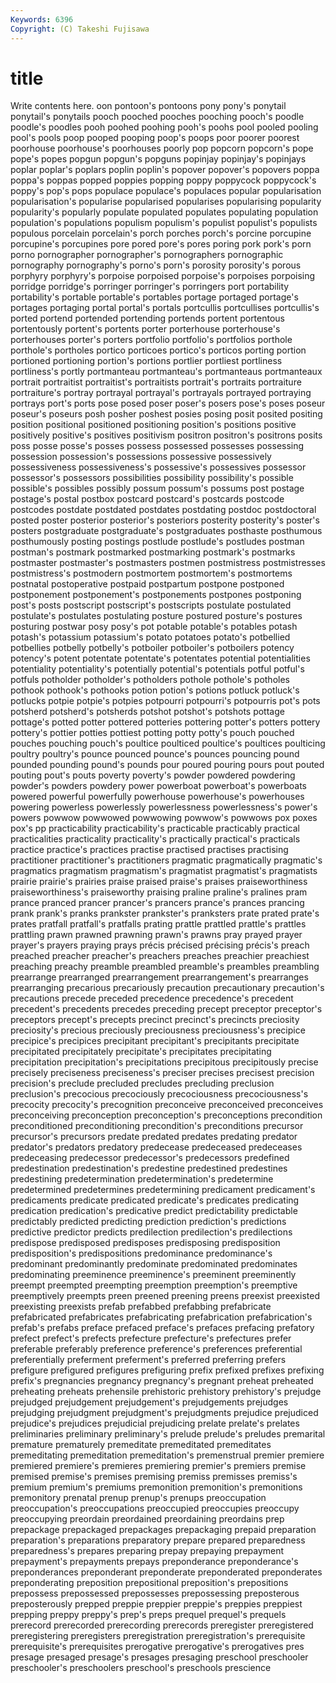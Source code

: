 ```yaml
---
Keywords: 6396 
Copyright: (C) Takeshi Fujisawa
---
```


# title

Write contents here.
oon pontoon's pontoons pony pony's ponytail ponytail's ponytails
pooch pooched pooches pooching pooch's poodle poodle's poodles pooh poohed
poohing pooh's poohs pool pooled pooling pool's pools poop pooped
pooping poop's poops poor poorer poorest poorhouse poorhouse's poorhouses poorly
pop popcorn popcorn's pope pope's popes popgun popgun's popguns popinjay
popinjay's popinjays poplar poplar's poplars poplin poplin's popover popover's popovers
poppa poppa's poppas popped poppies popping poppy poppycock poppycock's poppy's
pop's pops populace populace's populaces popular popularisation popularisation's popularise popularised
popularises popularising popularity popularity's popularly populate populated populates populating population
population's populations populism populism's populist populist's populists populous porcelain porcelain's
porch porches porch's porcine porcupine porcupine's porcupines pore pored pore's
pores poring pork pork's porn porno pornographer pornographer's pornographers pornographic
pornography pornography's porno's porn's porosity porosity's porous porphyry porphyry's porpoise
porpoised porpoise's porpoises porpoising porridge porridge's porringer porringer's porringers port
portability portability's portable portable's portables portage portaged portage's portages portaging
portal portal's portals portcullis portcullises portcullis's ported portend portended portending
portends portent portentous portentously portent's portents porter porterhouse porterhouse's porterhouses
porter's porters portfolio portfolio's portfolios porthole porthole's portholes portico porticoes
portico's porticos porting portion portioned portioning portion's portions portlier portliest
portliness portliness's portly portmanteau portmanteau's portmanteaus portmanteaux portrait portraitist portraitist's
portraitists portrait's portraits portraiture portraiture's portray portrayal portrayal's portrayals portrayed
portraying portrays port's ports pose posed poser poser's posers pose's
poses poseur poseur's poseurs posh posher poshest posies posing posit
posited positing position positional positioned positioning position's positions positive positively
positive's positives positivism positron positron's positrons posits poss posse posse's
posses possess possessed possesses possessing possession possession's possessions possessive possessively
possessiveness possessiveness's possessive's possessives possessor possessor's possessors possibilities possibility possibility's
possible possible's possibles possibly possum possum's possums post postage postage's
postal postbox postcard postcard's postcards postcode postcodes postdate postdated postdates
postdating postdoc postdoctoral posted poster posterior posterior's posteriors posterity posterity's
poster's posters postgraduate postgraduate's postgraduates posthaste posthumous posthumously posting postings
postlude postlude's postludes postman postman's postmark postmarked postmarking postmark's postmarks
postmaster postmaster's postmasters postmen postmistress postmistresses postmistress's postmodern postmortem postmortem's
postmortems postnatal postoperative postpaid postpartum postpone postponed postponement postponement's postponements
postpones postponing post's posts postscript postscript's postscripts postulate postulated postulate's
postulates postulating posture postured posture's postures posturing postwar posy posy's
pot potable potable's potables potash potash's potassium potassium's potato potatoes
potato's potbellied potbellies potbelly potbelly's potboiler potboiler's potboilers potency potency's
potent potentate potentate's potentates potential potentialities potentiality potentiality's potentially potential's
potentials potful potful's potfuls potholder potholder's potholders pothole pothole's potholes
pothook pothook's pothooks potion potion's potions potluck potluck's potlucks potpie
potpie's potpies potpourri potpourri's potpourris pot's pots potsherd potsherd's potsherds
potshot potshot's potshots pottage pottage's potted potter pottered potteries pottering
potter's potters pottery pottery's pottier potties pottiest potting potty potty's
pouch pouched pouches pouching pouch's poultice poulticed poultice's poultices poulticing
poultry poultry's pounce pounced pounce's pounces pouncing pound pounded pounding
pound's pounds pour poured pouring pours pout pouted pouting pout's
pouts poverty poverty's powder powdered powdering powder's powders powdery power
powerboat powerboat's powerboats powered powerful powerfully powerhouse powerhouse's powerhouses powering
powerless powerlessly powerlessness powerlessness's power's powers powwow powwowed powwowing powwow's
powwows pox poxes pox's pp practicability practicability's practicable practicably practical
practicalities practicality practicality's practically practical's practicals practice practice's practices practise
practised practises practising practitioner practitioner's practitioners pragmatic pragmatically pragmatic's pragmatics
pragmatism pragmatism's pragmatist pragmatist's pragmatists prairie prairie's prairies praise praised
praise's praises praiseworthiness praiseworthiness's praiseworthy praising praline praline's pralines pram
prance pranced prancer prancer's prancers prance's prances prancing prank prank's
pranks prankster prankster's pranksters prate prated prate's prates pratfall pratfall's
pratfalls prating prattle prattled prattle's prattles prattling prawn prawned prawning
prawn's prawns pray prayed prayer prayer's prayers praying prays précis
précised précising précis's preach preached preacher preacher's preachers preaches preachier
preachiest preaching preachy preamble preambled preamble's preambles preambling prearrange prearranged
prearrangement prearrangement's prearranges prearranging precarious precariously precaution precautionary precaution's precautions
precede preceded precedence precedence's precedent precedent's precedents precedes preceding precept
preceptor preceptor's preceptors precept's precepts precinct precinct's precincts preciosity preciosity's
precious preciously preciousness preciousness's precipice precipice's precipices precipitant precipitant's precipitants
precipitate precipitated precipitately precipitate's precipitates precipitating precipitation precipitation's precipitations precipitous
precipitously precise precisely preciseness preciseness's preciser precises precisest precision precision's
preclude precluded precludes precluding preclusion preclusion's precocious precociously precociousness precociousness's
precocity precocity's precognition preconceive preconceived preconceives preconceiving preconception preconception's preconceptions
precondition preconditioned preconditioning precondition's preconditions precursor precursor's precursors predate predated
predates predating predator predator's predators predatory predecease predeceased predeceases predeceasing
predecessor predecessor's predecessors predefined predestination predestination's predestine predestined predestines predestining
predetermination predetermination's predetermine predetermined predetermines predetermining predicament predicament's predicaments predicate
predicated predicate's predicates predicating predication predication's predicative predict predictability predictable
predictably predicted predicting prediction prediction's predictions predictive predictor predicts predilection
predilection's predilections predispose predisposed predisposes predisposing predisposition predisposition's predispositions predominance
predominance's predominant predominantly predominate predominated predominates predominating preeminence preeminence's preeminent
preeminently preempt preempted preempting preemption preemption's preemptive preemptively preempts preen
preened preening preens preexist preexisted preexisting preexists prefab prefabbed prefabbing
prefabricate prefabricated prefabricates prefabricating prefabrication prefabrication's prefab's prefabs preface prefaced
preface's prefaces prefacing prefatory prefect prefect's prefects prefecture prefecture's prefectures
prefer preferable preferably preference preference's preferences preferential preferentially preferment preferment's
preferred preferring prefers prefigure prefigured prefigures prefiguring prefix prefixed prefixes
prefixing prefix's pregnancies pregnancy pregnancy's pregnant preheat preheated preheating preheats
prehensile prehistoric prehistory prehistory's prejudge prejudged prejudgement prejudgement's prejudgements prejudges
prejudging prejudgment prejudgment's prejudgments prejudice prejudiced prejudice's prejudices prejudicial prejudicing
prelate prelate's prelates preliminaries preliminary preliminary's prelude prelude's preludes premarital
premature prematurely premeditate premeditated premeditates premeditating premeditation premeditation's premenstrual premier
premiere premiered premiere's premieres premiering premier's premiers premise premised premise's
premises premising premiss premisses premiss's premium premium's premiums premonition premonition's
premonitions premonitory prenatal prenup prenup's prenups preoccupation preoccupation's preoccupations preoccupied
preoccupies preoccupy preoccupying preordain preordained preordaining preordains prep prepackage prepackaged
prepackages prepackaging prepaid preparation preparation's preparations preparatory prepare prepared preparedness
preparedness's prepares preparing prepay prepaying prepayment prepayment's prepayments prepays preponderance
preponderance's preponderances preponderant preponderate preponderated preponderates preponderating preposition prepositional preposition's
prepositions prepossess prepossessed prepossesses prepossessing preposterous preposterously prepped preppie preppier
preppie's preppies preppiest prepping preppy preppy's prep's preps prequel prequel's
prequels prerecord prerecorded prerecording prerecords preregister preregistered preregistering preregisters preregistration
preregistration's prerequisite prerequisite's prerequisites prerogative prerogative's prerogatives pres presage presaged
presage's presages presaging preschool preschooler preschooler's preschoolers preschool's preschools prescience
